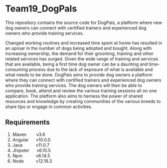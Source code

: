 # Team19_DogPals #
This repository contains the source code for DogPals, a platform where new dog owners can connect with certified trainers and experienced dog owners who provide training services.

Changed working routines and increased time spent at home has resulted in an uproar in the number of dogs being adopted and bought. Along with increasing ownership, the demand for their grooming, training and other related services has surged. Given the wide range of training and services that are available, being a first time dog owner can be a daunting and time-consuming process due to the lack of exposure of what is available and what needs to be done. 
DogPals aims to provide dog owners a platform where they can connect with certified trainers and experienced dog owners who provide training services. The dog owners will then be able to compare, book, attend and review the various training sessions all on one application. The platform also aims to harness the power of shared resources and knowledge by creating communities of the various breeds to share tips or engage in common activities. 

## Requirements 
1. Maven&nbsp;&nbsp;&nbsp;&nbsp;&nbsp;&nbsp;&nbsp;&nbsp;v3.6
2. Angular&nbsp;&nbsp;&nbsp;&nbsp;&nbsp;&nbsp;v10.0.0
3. Java&nbsp;&nbsp;&nbsp;&nbsp;&nbsp;&nbsp;&nbsp;&nbsp;&nbsp;&nbsp;&nbsp;v11.0.7
4. Jhipster&nbsp;&nbsp;&nbsp;&nbsp;&nbsp;&nbsp;v6.10.5
5. Npm&nbsp;&nbsp;&nbsp;&nbsp;&nbsp;&nbsp;&nbsp;&nbsp;&nbsp;&nbsp;&nbsp;v6.14.5
6. Node&nbsp;&nbsp;&nbsp;&nbsp;&nbsp;&nbsp;&nbsp;&nbsp;&nbsp;&nbsp;v12.16.3


<!---
#check .yo-rc.json to view the project build tools and jhipster version 

## Databse configuration 
1. pom.xml
2. src\main\resources\application-dev.yml for devlopment environment
                          
--->
